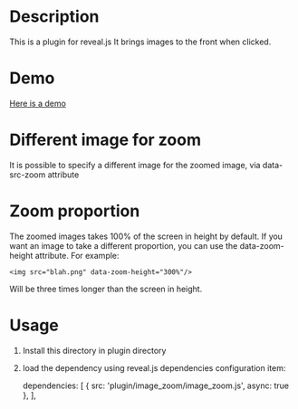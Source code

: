 # Description

This is a plugin for reveal.js
It brings images to the front when clicked.

# Demo

[Here is a demo](http://abdessel.iiens.net/image_zoom/example/)

# Different image for zoom

It is possible to specify a different image for the zoomed image,
   via data-src-zoom attribute

# Zoom proportion

The zoomed images takes 100% of the screen in height by default.
If you want an image to take a different proportion, you can
use the data-zoom-height attribute.
For example:

    <img src="blah.png" data-zoom-height="300%"/>

Will be three times longer than the screen in height.

# Usage

1. Install this directory in plugin directory
1. load the dependency using reveal.js dependencies configuration item:

    dependencies: [ { src: 'plugin/image_zoom/image_zoom.js', async: true }, ],
